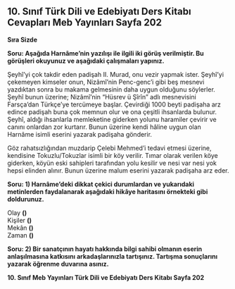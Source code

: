 ## 10. Sınıf Türk Dili ve Edebiyatı Ders Kitabı Cevapları Meb Yayınları Sayfa 202

**Sıra Sizde**

**Soru: Aşağıda Harnâme’nin yazılışı ile ilgili iki görüş verilmiştir. Bu görüşleri okuyunuz ve aşağıdaki çalışmaları yapınız.**

Şeyhî’yi çok takdir eden padişah II. Murad, onu vezir yapmak ister. Şeyhî’yi çekemeyen kimseler onun, Nizâmî’nin Penc-genc’i gibi beş mesnevi yazdıktan sonra bu makama gelmesinin daha uygun olduğunu söylerler. Şeyhî bunun üzerine; Nizâmî’nin “Hüsrev ü Şîrîn” adlı mesnevisini Farsça’dan Türkçe’ye tercümeye başlar. Çevirdiği 1000 beyti padişaha arz edince padişah buna çok memnun olur ve ona çeşitli ihsanlarda bulunur. Şeyhî, aldığı ihsanlarla memleketine giderken yolunu haramiler çevirir ve canını onlardan zor kurtarır. Bunun üzerine kendi hâline uygun olan Harnâme isimli eserini yazarak padişaha gönderir.

Göz rahatsızlığından muzdarip Çelebi Mehmed’i tedavi etmesi üzerine, kendisine Tokuzlu/Tokuzlar isimli bir köy verilir. Tımar olarak verilen köye giderken, köyün eski sahipleri tarafından yolu kesilir ve nesi var nesi yok hepsi elinden alınır. Bunun üzerine malum eserini yazarak padişaha arz eder.

**Soru: 1) Harnâme’deki dikkat çekici durumlardan ve yukarıdaki metinlerden faydalanarak aşağıdaki hikâye haritasını örnekteki gibi doldurunuz.**

Olay **()**  
 Kişiler **()**  
 Mekân **()**  
 Zaman **()**

**Soru: 2) Bir sanatçının hayatı hakkında bilgi sahibi olmanın eserin anlaşılmasına katkısını arkadaşlarınızla tartışınız. Tartışma sonuçlarını yazarak öğrenme duvarına asınız.**

**10. Sınıf Meb Yayınları Türk Dili ve Edebiyatı Ders Kitabı Sayfa 202**